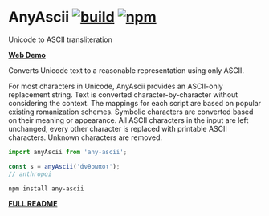 # AnyAscii [![build](https://travis-ci.com/anyascii/anyascii.svg?branch=master)](https://travis-ci.com/anyascii/anyascii) [![npm](https://img.shields.io/npm/v/any-ascii)](https://npmjs.com/package/any-ascii)

Unicode to ASCII transliteration

[**Web Demo**](https://anyascii.com)

Converts Unicode text to a reasonable representation using only ASCII.

For most characters in Unicode, AnyAscii provides an ASCII-only replacement string.
Text is converted character-by-character without considering the context.
The mappings for each script are based on popular existing romanization schemes.
Symbolic characters are converted based on their meaning or appearance.
All ASCII characters in the input are left unchanged,
every other character is replaced with printable ASCII characters.
Unknown characters are removed.

```javascript
import anyAscii from 'any-ascii';

const s = anyAscii('άνθρωποι');
// anthropoi
```

`npm install any-ascii`

[**FULL README**](https://github.com/anyascii/anyascii)
